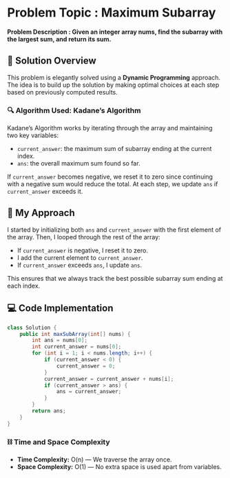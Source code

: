 # Problem Topic : **Maximum Subarray**
**Problem Description : Given an integer array nums, find the subarray with the largest sum, and return its sum.**

## 🚀 Solution Overview

This problem is elegantly solved using a **Dynamic Programming** approach. The idea is to build up the solution by making optimal choices at each step based on previously computed results.



### 🔍 Algorithm Used: Kadane’s Algorithm

Kadane’s Algorithm works by iterating through the array and maintaining two key variables:
- `current_answer`: the maximum sum of subarray ending at the current index.
- `ans`: the overall maximum sum found so far.

If `current_answer` becomes negative, we reset it to zero since continuing with a negative sum would reduce the total. At each step, we update `ans` if `current_answer` exceeds it.


## 🧠 My Approach

I started by initializing both `ans` and `current_answer` with the first element of the array. Then, I looped through the rest of the array:
- If `current_answer` is negative, I reset it to zero.
- I add the current element to `current_answer`.
- If `current_answer` exceeds `ans`, I update `ans`.

This ensures that we always track the best possible subarray sum ending at each index.

## 💻 Code Implementation

```java
class Solution {
    public int maxSubArray(int[] nums) {
        int ans = nums[0];
        int current_answer = nums[0];
        for (int i = 1; i < nums.length; i++) {
            if (current_answer < 0) {
                current_answer = 0;
            }
            current_answer = current_answer + nums[i];
            if (current_answer > ans) {
                ans = current_answer;
            }
        }
        return ans;
    }
}
```
### ⛓️ Time and Space Complexity
- **Time Complexity:** O(n) — We traverse the array once.
- **Space Complexity:** O(1) — No extra space is used apart from variables.
